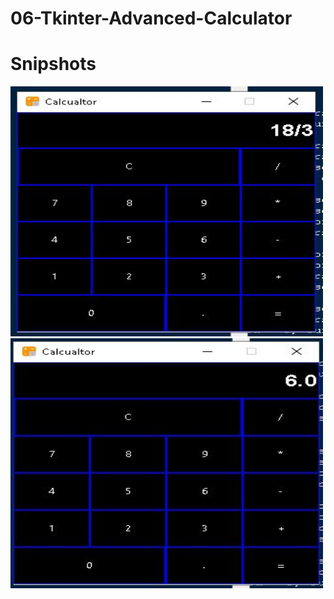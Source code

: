 # 06-Tkinter-Advanced-Calculator
# Snipshots
<img src="01.jpg" width="500" height="400">
<img src="02.jpg" width="500" height="400">
